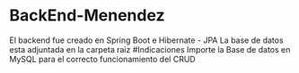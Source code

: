 # BackEnd-Menendez
El backend fue creado en Spring Boot e Hibernate - JPA
La base de datos esta adjuntada en la carpeta raiz
#Indicaciones
Importe la Base de datos en MySQL para el correcto funcionamiento del CRUD
